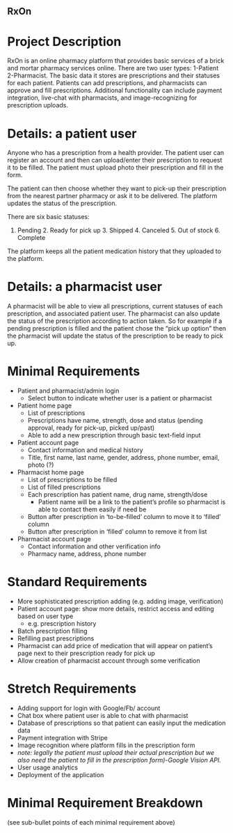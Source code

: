 ## RxOn

# Project Description

RxOn is an online pharmacy platform that provides basic services of a brick and mortar pharmacy services online. There are two user types: 1-Patient  2-Pharmacist. The basic data it stores are prescriptions and their statuses for each patient. Patients can add prescriptions, and pharmacists can approve and fill prescriptions. Additional functionality can include payment integration, live-chat with pharmacists, and image-recognizing for prescription uploads.

# Details: a patient user 

Anyone who has a prescription from a health provider. The patient user can register an account and then can upload/enter their prescription to request it to be filled. The patient must upload photo their prescription and fill in the form.

The patient can then choose whether they want to pick-up their prescription from the nearest partner pharmacy or ask it to be delivered. The platform updates the status of the prescription. 

There are six basic statuses:
1. Pending 2. Ready for pick up 3. Shipped 4. Canceled 5. Out of stock 6. Complete

The platform keeps all the patient medication history that they uploaded to the platform. 

# Details: a pharmacist user

A pharmacist will be able to view all prescriptions, current statuses of each prescription, and associated patient user. 
The pharmacist can also update the status of the prescription according to action taken. So for example if a pending prescription is filled and the patient chose the “pick up option” then the pharmacist will update the status of the prescription to be ready to pick up.

# Minimal Requirements
* Patient and pharmacist/admin login
    * Select button to indicate whether user is a patient or pharmacist
* Patient home page
    * List of prescriptions
    * Prescriptions have name, strength, dose and status (pending approval, ready for pick-up, picked up/past)
    * Able to add a new prescription through basic text-field input
* Patient account page
    * Contact information and medical history
    * Title, first name, last name, gender, address, phone number, email, photo (?)
* Pharmacist home page
    * List of prescriptions to be filled
    * List of filled prescriptions
    * Each prescription has patient name, drug name, strength/dose
      * Patient name will be a link to the patient’s profile so pharmacist is able to contact them easily if need be
    * Button after prescription in ‘to-be-filled’ column to move it to ‘filled’ column
    * Button after prescription in ‘filled’ column to remove it from list
* Pharmacist account page
    * Contact information and other verification info
    * Pharmacy name, address, phone number

# Standard Requirements
* More sophisticated prescription adding (e.g. adding image, verification)
* Patient account page: show more details, restrict access and editing based on user type
  * e.g. prescription history
* Batch prescription filling
* Refilling past prescriptions
* Pharmacist can add price of medication that will appear on patient’s page next to their prescription ready for pick up
* Allow creation of pharmacist account through some verification

# Stretch Requirements
* Adding support for login with Google/Fb/ account
* Chat box where patient user is able to chat with pharmacist
* Database of prescriptions so that patient can easily input the medication data
* Payment integration with Stripe
* Image recognition where platform fills in the prescription form 
* *note: legally the patient must upload their actual prescription but we also need the patient to fill in the prescription form)-Google Vision API.*
* User usage analytics
* Deployment of the application

# Minimal Requirement Breakdown
(see sub-bullet points of each minimal requirement above)
